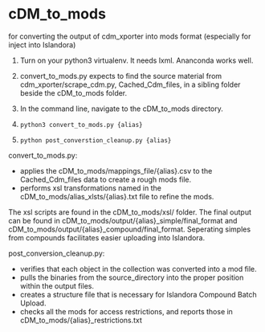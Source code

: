 # cDM_to_mods
for converting the output of cdm_xporter into mods format (especially for inject into Islandora)

1)  Turn on your python3 virtualenv.  It needs lxml.  Ananconda works well.

2) convert_to_mods.py expects to find the source material from cdm_xporter/scrape_cdm.py, Cached_Cdm_files, in a sibling folder beside the cDM_to_mods folder.

3)  In the command line, navigate to the cDM_to_mods directory.

4)  `python3 convert_to_mods.py {alias}`

5)  `python post_converstion_cleanup.py {alias}`

convert_to_mods.py:
  - applies the cDM_to_mods/mappings_file/{alias}.csv to the Cached_Cdm_files data to create a rough mods file.
  - performs xsl transformations named in the cDM_to_mods/alias_xlsts/{alias}.txt file to refine the mods.  

The xsl scripts are found in the cDM_to_mods/xsl/ folder.
The final output can be found in cDM_to_mods/output/{alias}_simple/final_format and cDM_to_mods/output/{alias}_compound/final_format.  Seperating simples from compounds facilitates easier uploading into Islandora.  

post_conversion_cleanup.py:
  - verifies that each object in the collection was converted into a mod file.  
  - pulls the binaries from the source_directory into the proper position within the output files.  
  - creates a structure file that is necessary for Islandora Compound Batch Upload.  
  - checks all the mods for access restrictions, and reports those in cDM_to_mods/{alias}_restrictions.txt  
